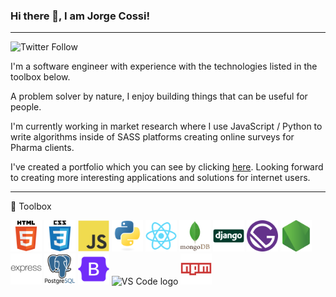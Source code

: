 ### Hi there 👋, I am Jorge Cossi!

---

![Twitter Follow](https://img.shields.io/twitter/follow/jcos201?style=social)

I'm a software engineer with experience with the technologies listed in the toolbox below.  

A problem solver by nature, I enjoy building things that can be useful for people.

I'm currently working in market research where I use JavaScript / Python to write algorithms inside of SASS platforms creating online surveys for Pharma clients.

I've created a portfolio which you can see by clicking [here](https://www.cossi.dev/).  Looking forward to creating more interesting applications and solutions for internet users.

---

🧰 Toolbox

<img src="https://github.com/devicons/devicon/blob/master/icons/html5/html5-original-wordmark.svg" alt="HTML 5 logo" width="50" height="50"/>  <img src="https://github.com/devicons/devicon/blob/master/icons/css3/css3-original-wordmark.svg" alt="CSS 3 logo" width="50" height="50"/>  <img src="https://github.com/devicons/devicon/blob/master/icons/javascript/javascript-original.svg" alt="JavaScript Logo" width="50" height="50" />  <img src="https://github.com/devicons/devicon/blob/master/icons/python/python-original.svg" alt="Python logo" width="50" height="50"/>  <img src="https://github.com/devicons/devicon/blob/master/icons/react/react-original.svg" alt="React logo" width="50" height="50"/>  <img src="https://github.com/devicons/devicon/blob/master/icons/mongodb/mongodb-original-wordmark.svg" alt="mongoDB logo" width="50" height="50"/>  <img src="https://github.com/devicons/devicon/blob/master/icons/django/django-original.svg" alt="django logo" width="50" height="50"/>  <img src="https://github.com/devicons/devicon/blob/master/icons/gatsby/gatsby-original.svg" alt="Gatsby logo" width="50" height="50"/>  <img src="https://github.com/devicons/devicon/blob/master/icons/nodejs/nodejs-original.svg" alt="NodeJS logo" width="50" height="50"/>  <img src="https://github.com/devicons/devicon/blob/master/icons/express/express-original-wordmark.svg" alt="Express logo" width="50" height="50"/>  <img src="https://github.com/devicons/devicon/blob/master/icons/postgresql/postgresql-original-wordmark.svg" alt="PostgreSQL logo" width="50" height="50"/>  <img src="https://github.com/devicons/devicon/blob/master/icons/bootstrap/bootstrap-plain.svg" alt="Bootstrap logo" width="50" height="50"/>  <img src="https://cdn.worldvectorlogo.com/logos/visual-studio-code-1.svg" alt="VS Code logo" width="50" height="50"/>  <img src="https://github.com/devicons/devicon/blob/master/icons/npm/npm-original-wordmark.svg" alt="npm logo" width="50" height="50"/>



<!--
**jcos201/jcos201** is a ✨ _special_ ✨ repository because its `README.md` (this file) appears on your GitHub profile.

Here are some ideas to get you started:

- 🔭 I’m currently working on ...
- 🌱 I’m currently learning ...
- 👯 I’m looking to collaborate on ...
- 🤔 I’m looking for help with ...
- 💬 Ask me about ...
- 📫 How to reach me: ...
- 😄 Pronouns: ...
- ⚡ Fun fact: ...
-->
